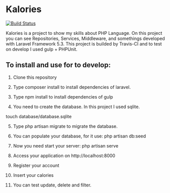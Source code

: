 

# Kalories
[![Build Status](https://travis-ci.org/laravel/framework.svg)](https://travis-ci.org/eduardobcolombo/kalories)

Kalories is a project to show my skills about PHP Language.
On this project you can see Repositories, Services,  Middleware, and somethings developed with 
Laravel Framework 5.3.
This project is builded by Travis-CI and to test on develop I used gulp + PHPUnit.


## To install and use for to develop:

1. Clone this repository

2. Type composer install to install dependencies of laravel.

3. Type npm install to install dependencies of gulp

4. You need to create the database. In this project I used sqlite.

touch database/database.sqlite

5. Type php artisan migrate to migrate the database.

6. You can populate your database, for it use: php artisan db:seed

7. Now you need start your server: php artisan serve

8. Access your application on http://localhost:8000

9. Register your account

10. Insert your calories

11. You can test update, delete and filter.

